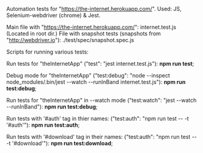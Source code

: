 Automation tests for "https://the-internet.herokuapp.com/".
Used: JS, Selenium-webdriver (chrome) & Jest.

Main file with "https://the-internet.herokuapp.com/": internet.test.js (Located in root dir.)
File with snapshot tests (snapshots from "http://webdriver.io"): ./test/spec/snapshot.spec.js

Scripts for running various tests:

Run tests for "theInternetApp" ("test": "jest internet.test.js"): **npm run test**;

Debug mode for "theInternetApp" ("test:debug": "node --inspect node_modules/.bin/jest --watch --runInBand internet.test.js"): **npm run test:debug**;

Run tests for "theInternetApp" in --watch mode ("test:watch": "jest --watch --runInBand"): **npm run test:debug**;

Run tests with '#auth' tag in thier names: ("test:auth": "npm run test -- -t '#auth'"): **npm run test:auth**;

Run tests with '#download' tag in their names: ("test:auth": "npm run test -- -t '#download'"): **npm run test:download**;
